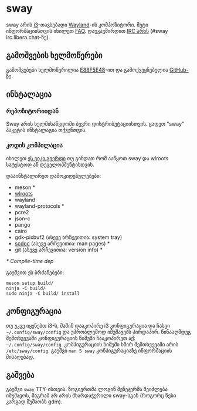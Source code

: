 # sway

sway არის [i3]-თავსებადი [Wayland]-ის კომპოზიტორი. მეტი ინფორმაციისთვის იხილეთ 
[FAQ]. დაუკავშირდით [IRC არხს][IRC channel] \(#sway irc.libera.chat-ზე).

## გამოშვების ხელმოწერები

გამოშვებები ხელმოწერილია [E88F5E48]-ით და გამოქვეყნებულია [GitHub-ზე][GitHub releases].

## ინსტალაცია

### რეპოზიტორიიდან

Sway არის ხელმისაწვდომი ბევრი დისტრიბუტაციისთვის. ცადეთ "sway" პაკეტის ინსტალაცია თქვენთვის.

### კოდის კომპილაცია

იხილეთ [ეს ვიკი გვერდი][Development setup] თუ გინდათ რომ ააწყოთ sway და wlroots სატესტოდ ან დეველოპმენტისთვის.

დააინსტალირეთ დამოკიდებულებები:

* meson \*
* [wlroots]
* wayland
* wayland-protocols \*
* pcre2
* json-c
* pango
* cairo
* gdk-pixbuf2 (ასევე არჩევითია: system tray)
* [scdoc] (ასევე არჩევითია: man pages) \*
* git (ასევე არჩევითია: version info) \*

_\* Compile-time dep_

გაუშვით ეს ბრძანებები:

    meson setup build/
    ninja -C build/
    sudo ninja -C build/ install

## კონფიგურაცია

თუ უკვე იყენებთ i3-ს, მაშინ დააკოპირე i3 კონფიგურაცია და ჩასვი `~/.config/sway/config` 
და უპრობლემოდ იმუშავებს პირდაპირ. წინააღმდეგ შემთხვევაში კონფიგურაციის ნიმუში ჩააკოპირეთ აქ: `~/.config/sway/config`. კომპიგურაციის ნიმუში ხშირ შემთხვევაში არის `/etc/sway/config`.
გაუშვი `man 5 sway` კონპიგურაციაზე ინფორმაციის მისაღებად.

## გაშვება

გაუშვი `sway` TTY-ისთვის. ზოგიერთმა ლოგინ მენეჯერმა შეიძლება იმუშავოს, მაგრამ არ
არის მხარდაჭერილი sway-სგან (როგორც წესი კარგად მუშაობს gdm).

[i3]: https://i3wm.org/
[Wayland]: http://wayland.freedesktop.org/
[FAQ]: https://github.com/swaywm/sway/wiki
[IRC channel]: https://web.libera.chat/gamja/?channels=#sway
[E88F5E48]: https://keys.openpgp.org/search?q=34FF9526CFEF0E97A340E2E40FDE7BE0E88F5E48
[GitHub releases]: https://github.com/swaywm/sway/releases
[Development setup]: https://github.com/swaywm/sway/wiki/Development-Setup
[wlroots]: https://gitlab.freedesktop.org/wlroots/wlroots
[scdoc]: https://git.sr.ht/~sircmpwn/scdoc
